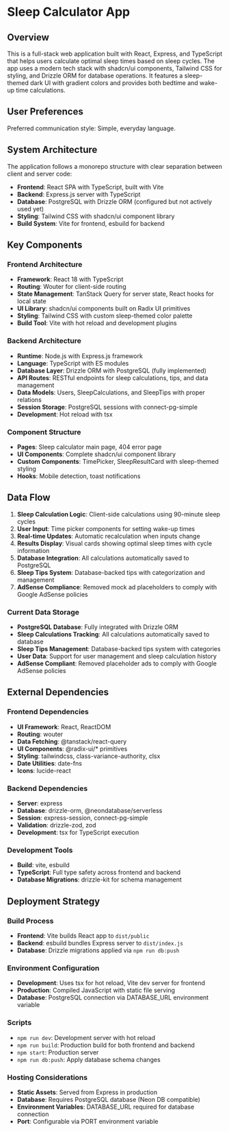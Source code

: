 # Sleep Calculator App

## Overview

This is a full-stack web application built with React, Express, and TypeScript that helps users calculate optimal sleep times based on sleep cycles. The app uses a modern tech stack with shadcn/ui components, Tailwind CSS for styling, and Drizzle ORM for database operations. It features a sleep-themed dark UI with gradient colors and provides both bedtime and wake-up time calculations.

## User Preferences

Preferred communication style: Simple, everyday language.

## System Architecture

The application follows a monorepo structure with clear separation between client and server code:

- **Frontend**: React SPA with TypeScript, built with Vite
- **Backend**: Express.js server with TypeScript
- **Database**: PostgreSQL with Drizzle ORM (configured but not actively used yet)
- **Styling**: Tailwind CSS with shadcn/ui component library
- **Build System**: Vite for frontend, esbuild for backend

## Key Components

### Frontend Architecture
- **Framework**: React 18 with TypeScript
- **Routing**: Wouter for client-side routing
- **State Management**: TanStack Query for server state, React hooks for local state
- **UI Library**: shadcn/ui components built on Radix UI primitives
- **Styling**: Tailwind CSS with custom sleep-themed color palette
- **Build Tool**: Vite with hot reload and development plugins

### Backend Architecture
- **Runtime**: Node.js with Express.js framework
- **Language**: TypeScript with ES modules
- **Database Layer**: Drizzle ORM with PostgreSQL (fully implemented)
- **API Routes**: RESTful endpoints for sleep calculations, tips, and data management
- **Data Models**: Users, SleepCalculations, and SleepTips with proper relations
- **Session Storage**: PostgreSQL sessions with connect-pg-simple
- **Development**: Hot reload with tsx

### Component Structure
- **Pages**: Sleep calculator main page, 404 error page
- **UI Components**: Complete shadcn/ui component library
- **Custom Components**: TimePicker, SleepResultCard with sleep-themed styling
- **Hooks**: Mobile detection, toast notifications

## Data Flow

1. **Sleep Calculation Logic**: Client-side calculations using 90-minute sleep cycles
2. **User Input**: Time picker components for setting wake-up times
3. **Real-time Updates**: Automatic recalculation when inputs change
4. **Results Display**: Visual cards showing optimal sleep times with cycle information
5. **Database Integration**: All calculations automatically saved to PostgreSQL
6. **Sleep Tips System**: Database-backed tips with categorization and management
7. **AdSense Compliance**: Removed mock ad placeholders to comply with Google AdSense policies

### Current Data Storage
- **PostgreSQL Database**: Fully integrated with Drizzle ORM  
- **Sleep Calculations Tracking**: All calculations automatically saved to database
- **Sleep Tips Management**: Database-backed tips system with categories
- **User Data**: Support for user management and sleep calculation history
- **AdSense Compliant**: Removed placeholder ads to comply with Google AdSense policies

## External Dependencies

### Frontend Dependencies
- **UI Framework**: React, ReactDOM
- **Routing**: wouter
- **Data Fetching**: @tanstack/react-query
- **UI Components**: @radix-ui/* primitives
- **Styling**: tailwindcss, class-variance-authority, clsx
- **Date Utilities**: date-fns
- **Icons**: lucide-react

### Backend Dependencies
- **Server**: express
- **Database**: drizzle-orm, @neondatabase/serverless
- **Session**: express-session, connect-pg-simple
- **Validation**: drizzle-zod, zod
- **Development**: tsx for TypeScript execution

### Development Tools
- **Build**: vite, esbuild
- **TypeScript**: Full type safety across frontend and backend
- **Database Migrations**: drizzle-kit for schema management

## Deployment Strategy

### Build Process
- **Frontend**: Vite builds React app to `dist/public`
- **Backend**: esbuild bundles Express server to `dist/index.js`
- **Database**: Drizzle migrations applied via `npm run db:push`

### Environment Configuration
- **Development**: Uses tsx for hot reload, Vite dev server for frontend
- **Production**: Compiled JavaScript with static file serving
- **Database**: PostgreSQL connection via DATABASE_URL environment variable

### Scripts
- `npm run dev`: Development server with hot reload
- `npm run build`: Production build for both frontend and backend
- `npm start`: Production server
- `npm run db:push`: Apply database schema changes

### Hosting Considerations
- **Static Assets**: Served from Express in production
- **Database**: Requires PostgreSQL database (Neon DB compatible)
- **Environment Variables**: DATABASE_URL required for database connection
- **Port**: Configurable via PORT environment variable